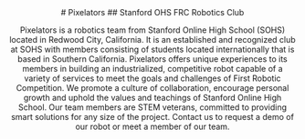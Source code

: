 <div style="text-align: center;">
# Pixelators
## Stanford OHS FRC Robotics Club
<div style="text-align: center;">

Pixelators is a robotics team from Stanford Online High School (SOHS) located in Redwood City, California. It is an established and recognized club at SOHS with members consisting of students located internationally that is based in Southern California. Pixelators offers unique experiences to its members in building an industrialized, competitive robot capable of a variety of services to meet the goals and challenges of First Robotic Competition. We promote a culture of collaboration, encourage personal growth and uphold the values and teachings of Stanford Online High School. Our team members are STEM veterans, committed to providing smart solutions for any size of the project. Contact us to request a demo of our robot or meet a member of our team.
